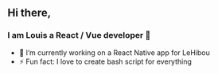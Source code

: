 ## Hi there, 
### I am Louis a React / Vue developer 👋
- 🔭 I’m currently working on a React Native app for LeHibou
- ⚡ Fun fact: I love to create bash script for everything
<!--
**Louisp78/Louisp78** is a ✨ _special_ ✨ repository because its `README.md` (this file) appears on your GitHub profile.

Here are some ideas to get you started:

- 🔭 I’m currently working on ...
- 🌱 I’m currently learning ...
- 👯 I’m looking to collaborate on ...
- 🤔 I’m looking for help with ...
- 💬 Ask me about ...
- 📫 How to reach me: ...
- 😄 Pronouns: ...
- ⚡ Fun fact: ...
-->
